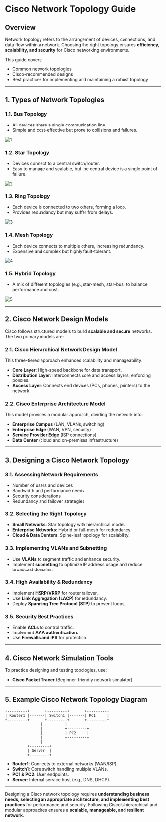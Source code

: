 # Cisco Network Topology Guide

## Overview

Network topology refers to the arrangement of devices, connections, and data flow within a network. Choosing the right topology ensures **efficiency, scalability, and security** for Cisco networking environments.

This guide covers:
- Common network topologies
- Cisco-recommended designs
- Best practices for implementing and maintaining a robust topology

---

## 1. Types of Network Topologies

### 1.1. **Bus Topology**

- All devices share a single communication line.
- Simple and cost-effective but prone to collisions and failures.

![1](https://github.com/user-attachments/assets/c8a6055e-24e7-4f80-b940-b4490ffaa0eb)

### 1.2. **Star Topology**

- Devices connect to a central switch/router.
- Easy to manage and scalable, but the central device is a single point of failure.

![2](https://github.com/user-attachments/assets/5b0b249d-782d-4803-bac0-bc9adf0077f2)


### 1.3. **Ring Topology**

- Each device is connected to two others, forming a loop.
- Provides redundancy but may suffer from delays.

![3](https://github.com/user-attachments/assets/2f212a0f-5c5d-4df0-96e5-fb53ec7c65b0)


### 1.4. **Mesh Topology**

- Each device connects to multiple others, increasing redundancy.
- Expensive and complex but highly fault-tolerant.

![4](https://github.com/user-attachments/assets/d7426652-95e5-4bca-9144-793508060702)

### 1.5. **Hybrid Topology**

- A mix of different topologies (e.g., star-mesh, star-bus) to balance performance and cost.

![5](https://github.com/user-attachments/assets/24fab87f-bb84-4626-87ab-2b20d8a323d3)

---

## 2. Cisco Network Design Models

Cisco follows structured models to build **scalable and secure** networks. The two primary models are:

### 2.1. **Cisco Hierarchical Network Design Model**

This three-tiered approach enhances scalability and manageability:
- **Core Layer**: High-speed backbone for data transport.
- **Distribution Layer**: Interconnects core and access layers, enforcing policies.
- **Access Layer**: Connects end devices (PCs, phones, printers) to the network.

### 2.2. **Cisco Enterprise Architecture Model**

This model provides a modular approach, dividing the network into:
- **Enterprise Campus** (LAN, VLANs, switching)
- **Enterprise Edge** (WAN, VPN, security)
- **Service Provider Edge** (ISP connections)
- **Data Center** (cloud and on-premises infrastructure)

---

## 3. Designing a Cisco Network Topology

### 3.1. **Assessing Network Requirements**

- Number of users and devices
- Bandwidth and performance needs
- Security considerations
- Redundancy and failover strategies

### 3.2. **Selecting the Right Topology**

- **Small Networks**: Star topology with hierarchical model.
- **Enterprise Networks**: Hybrid or full-mesh for redundancy.
- **Cloud & Data Centers**: Spine-leaf topology for scalability.

### 3.3. **Implementing VLANs and Subnetting**

- Use **VLANs** to segment traffic and enhance security.
- Implement **subnetting** to optimize IP address usage and reduce broadcast domains.

### 3.4. **High Availability & Redundancy**

- Implement **HSRP/VRRP** for router failover.
- Use **Link Aggregation (LACP)** for redundancy.
- Deploy **Spanning Tree Protocol (STP)** to prevent loops.

### 3.5. **Security Best Practices**

- Enable **ACLs** to control traffic.
- Implement **AAA authentication**.
- Use **Firewalls and IPS** for protection.

---

## 4. Cisco Network Simulation Tools

To practice designing and testing topologies, use:
- **Cisco Packet Tracer** (Beginner-friendly network simulator)


---

## 5. Example Cisco Network Topology Diagram

```
+---------+       +---------+       +---------+
| Router1 |-------| Switch1 |-------| PC1     |
+---------+       +---------+       +---------+
                |          |
                |          +---------+
                |          | PC2     |
                |          +---------+
                |
          +---------+
          | Server  |
          +---------+
```

- **Router1**: Connects to external networks (WAN/ISP).
- **Switch1**: Core switch handling multiple VLANs.
- **PC1 & PC2**: User endpoints.
- **Server**: Internal service host (e.g., DNS, DHCP).

---


Designing a Cisco network topology requires **understanding business needs, selecting an appropriate architecture, and implementing best practices** for performance and security. Following Cisco’s hierarchical and modular approaches ensures a **scalable, manageable, and resilient network**.
